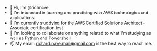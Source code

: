 - 👋 Hi, I’m @richnave
- 👀 I’m interested in learning and practicing with AWS technologies and applications.
- 🌱 I’m currently studdying for the AWS Certified Solutions Architect - Associate certification test
- 💞️ I’m looking to collaborate on anything related to what I'm studying as well as Python and Powershell. 
- 📫 My email: richard.nave.mail@gmail.com is the best way to reach me. 

<!---
richnave/richnave is a ✨ special ✨ repository because its `README.md` (this file) appears on your GitHub profile.
You can click the Preview link to take a look at your changes.
--->
